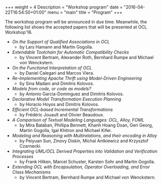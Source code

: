 +++
weight = 4
Description = "Workshop program"
date = "2016-04-22T16:54:50+01:00"
menu = "main"
title = "Program"
+++

The workshop program will be announced in due time. Meanwhile, the following list shows the accepted papers that will be presented at OCL Workshop'16.

* _On the Support of Qualified Associations in OCL_
  * by Lars Hamann and Martin Gogolla.
* _Extendable Toolchain for Automatic Compatibility Checks_
  * by Vincent Bertram, Alexander Roth, Bernhard Rumpe and Michael von Wenckstern.
* _On the Functional Interpretation of OCL_
  * by Daniel Calegari and Marcos Viera.
* _Re-Implementing Apache Thrift using Model-Driven Engineering_
  * by Sina Madani and Dimitris Kolovos.
* _Models from code, or code as models?_
  * by Antonio Garcia-Dominguez and Dimitris Kolovos.
* _Declarative Model Transformation Execution Planning_
  * by Horacio Hoyos and Dimitris Kolovos.    
* _Efficient OCL-based Incremental Transformations_
  * by Frédéric Jouault and Olivier Beaudoux. 
* _A Comparison of Textual Modeling Languages: OCL, Alloy, FOML_
  * by Mira Balaban, Phillipa Bennett, Khanh Hoang Doan, Geri Georg, Martin Gogolla, Igal Khitron and Michael Kifer.
* _Modeling and Reasoning with Multirelations, and their encoding in Alloy_
  * by Peiyuan Sun, Zinovy Diskin, Michal Antkiewicz and Krzysztof Czarnecki.
* _Integrating UML/OCL Derived Properties into Validation and Verification Processes_
  * by Frank Hilken, Marcel Schuster, Karsten Sohr and Martin Gogolla.
* _Extending OCL with Encapsulation, Operator Overloading, and Error Class Mechanisms_
  * by Vincent Bertram, Bernhard Rumpe and Michael von Wenckstern.